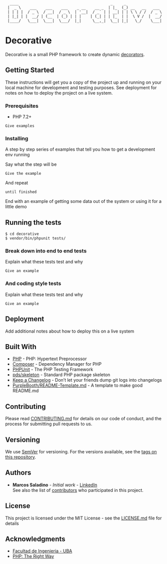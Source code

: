 ```
  ____                                         _     _                
 |  _ \    ___    ___    ___    _ __    __ _  | |_  (_) __   __   ___
 | | | |  / _ \  / __|  / _ \  | '__|  / _` | | __| | | \ \ / /  / _ \
 | |_| | |  __/ | (__  | (_) | | |    | (_| | | |_  | |  \ V /  |  __/
 |____/   \___|  \___|  \___/  |_|     \__,_|  \__| |_|   \_/    \___|

```
# Decorative
Decorative is a small PHP framework to create dynamic [decorators](https://en.wikipedia.org/wiki/Decorator_pattern).

## Getting Started
These instructions will get you a copy of the project up and running on your local machine for development and testing purposes. See deployment for notes on how to deploy the project on a live system.

### Prerequisites
- PHP 7.2+

```
Give examples
```

### Installing
A step by step series of examples that tell you how to get a development env running

Say what the step will be

```
Give the example
```

And repeat

```
until finished
```

End with an example of getting some data out of the system or using it for a little demo

## Running the tests
```
$ cd decorative
$ vendor/bin/phpunit tests/
```

### Break down into end to end tests
Explain what these tests test and why

```
Give an example
```

### And coding style tests
Explain what these tests test and why

```
Give an example
```

## Deployment
Add additional notes about how to deploy this on a live system

## Built With
* [PHP](http://php.net/) - PHP: Hypertext Preprocessor
* [Composer](https://getcomposer.org/) - Dependency Manager for PHP
* [PHPUnit](https://phpunit.de/) - The PHP Testing Framework
* [pds/skeleton](https://github.com/php-pds/skeleton) - Standard PHP package skeleton
* [Keep a Changelog](https://keepachangelog.com/en/1.0.0/) - Don’t let your friends dump git logs into changelogs
* [PurpleBooth/README-Template.md](https://gist.github.com/PurpleBooth/109311bb0361f32d87a2) - A template to make good README.md


## Contributing
Please read [CONTRIBUTING.md](https://gist.github.com/PurpleBooth/b24679402957c63ec426) for details on our code of conduct, and the process for submitting pull requests to us.

## Versioning
We use [SemVer](http://semver.org/) for versioning. For the versions available, see the [tags on this repository]().

## Authors
* **Marcos Saladino** - *Initial work* - [LinkedIn](www.linkedin.com/in/marcossaladino)  
See also the list of [contributors]() who participated in this project.

## License
This project is licensed under the MIT License - see the [LICENSE.md](LICENSE.md) file for details

## Acknowledgments
* [Facultad de Ingenieria - UBA](http://www.fi.uba.ar/)
* [PHP: The Right Way](https://phptherightway.com/)
